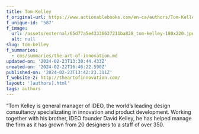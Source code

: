```yaml
---
title: Tom Kelley
f_original-url: https://www.actionablebooks.com/en-ca/authors/Tom-Kelley/
f_unique-id: '587'
f_image:
  url: /assets/external/65d77a5e43336637211ba828_tom-kelley-180x220.jpeg
  alt: null
slug: tom-kelley
f_summaries:
  - cms/summaries/the-art-of-innovation.md
updated-on: '2024-02-23T13:30:44.433Z'
created-on: '2024-02-22T16:46:22.590Z'
published-on: '2024-02-23T13:42:23.311Z'
f_website-2: http://theartofinnovation.com/
layout: '[authors].html'
tags: authors
---
```


“Tom Kelley is general manager of IDEO, the world’s leading design consultancy specializating in innovation and product development. Working together with his brother, IDEO founder David Kelley, he has helped manage the firm as it has grown from 20 designers to a staff of over 350.
